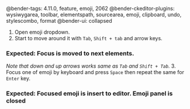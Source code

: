 @bender-tags: 4.11.0, feature, emoji, 2062
@bender-ckeditor-plugins: wysiwygarea, toolbar, elementspath, sourcearea, emoji, clipboard, undo, stylescombo, format
@bender-ui: collapsed

1. Open emoji dropdown.
2. Start to move around it with `Tab`, `Shift + tab` and arrow keys.
### Expected: Focus is moved to next elements.
_Note that down and up arrows works same as `Tab` and `Shift + Tab`._
3. Focus one of emoji by keyboard and press `Space` then repeat the same for `Enter` key.
### Expected: Focused emoji is insert to editor. Emoji panel is closed
